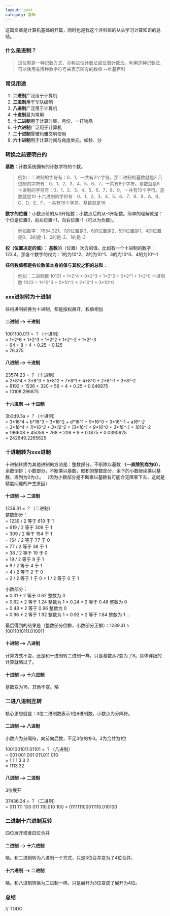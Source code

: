 ```yaml
---
layout: post
category: 基础
---
```

这篇文章是计算机基础的开篇，同时也是我这个非科班的从头学习计算知识的总结。

### 什么是进制？
> 进位制是一种记数方式，亦称进位计数法或位值计数法。利用这种记数法，可以使用有限种数字符号来表示所有的数值 --维基百科

### 常见用途
1. **二进制**广泛用于计算机
1. **三进制**用于军队编制
1. **八进制**广泛用于计算机
1. **十进制**最为常用
1. **十二进制**用于计算时辰、月份、一打物品
1. **十六进制**广泛用于计算机
1. **二十进制**曾被玛雅文明使用
1. **六十进制**用于计算时间与角度单元。如秒、分

### 转换之前要明白的

**基数**：计数系统拥有的计数字符的个数。
> 例如：二进制的字符有：0、1，一共有2个字符。那二进制的基数就是2 
> 八进制的字符有：0、1、2、3、4、5、6、7，一共有8个字符。基数就是8 
> 十进制的字符有：0、1、2、3、4、5、6、7、8、9，一共有10个字符。基数就是10 
> 十六进制的字符有：0、1、2、3、4、5、6、7、8、9、A、B、C、D、E、F，一共有16个字符。基数就是16

**数字的位置**：小数点前的从0开始数；小数点后的从-1开始数。简单的理解就是：个位是位置0，向左位置+1，向右位置-1（可以为负数）。
> 例如数字：7654.321。7的位置是3、6的位置是2、5的位置是1、4的位置是0、3的是-1、2的是-2、1的是-3

**权（位置决定的值）**： **基数**的（位置）次方的值。比如有一个十进制的数字：123.4。那各个数字的权为：1的为10^2、2的为10^1、3的为10^0、4的为10^-1

**任何数值都是各位数值本身的值与其权之积的总和**：
> 例如：二进制数 10101 = 1\*2^4 + 0\*2^3 + 1\*2^2 + 0\*2^1 + 1\*2^0 
> 十进制数 1023 = 1\*10^3 + 0\*10^2 + 2\*10^1 + 3\*10^0


### xxx进制转为十进制
任何进制转换为十进制，都是按权展开，权值相加 

#### 二进制 --> 十进制
1001100.011 = ？（十进制）  
= 1\*2^6 + 1\*2^3 + 1\*2^2 + 1\*2^-2 + 1\*2^-3  
= 64 + 8 + 4 + 0.25 + 0.125  
= 76.375  

#### 八进制 --> 十进制
23574.23 = ？（十进制）  
= 2\*8^4 + 3\*8^3 + 5\*8^2 + 7\*8^1 + 4\*8^0 + 2\*8^-1 + 3*8^-2  
= 8192 + 1536 + 320 + 56 + 4 + 0.25 + 0.046875  
= 10108.296875

#### 十六进制 --> 十进制
3b3d9.3a = ？（十进制）  
= 3\*16^4 + b\*16^3 + 3\*16^2 + d\*16^1 + 9\*16^0 + 3\*16^-1 + a*16^-2  
= 3\*16^4 + 11\*16^3 + 3\*16^2 + 13\*16^1 + 9\*16^0 + 3\*16^-1 + 10*16^-2  
= 196608 + 45056 + 768 + 208 + 9 + 0.1875 + 0.0390625  
= 242649.2265625

### 十进制转为xxx进制
十进制转换为其他进制的方法是：整数部分，不断除以基数 **（一直除到商为0）**，余数倒排；小数部分，不断乘以基数，取积的整数部分，余下的小数继续乘以基数，直到为0为止。
（因为小数部分是不断乘以基数有可能会无限乘下去，这就是精度问题的产生原因）

#### 十进制 --> 二进制
1239.31 = ？（二进制）  
整数部分：  
= 1239 / 2 等于 619 于 1  
= 619 / 2 等于 309 于 1  
= 309 / 2 等于 154 于 1  
= 154 / 2 等于 77 于 0  
= 77 / 2 等于 38 于 1  
= 38 / 2 等于 19 于 0  
= 19 / 2 等于 9 于 1  
= 9 / 2 等于 4 于 1   
= 4 / 2 等于 2 于 0  
= 2 / 2 等于 1 于 0 
= 1 / 2 等于 0 于 1  

小数部分：  
= 0.31 * 2 等于 0.62 整数为 0  
= 0.62 * 2 等于 1.24 整数为 1
= 0.24 * 2 等于 0.48 整数为 0   
= 0.48 * 2 等于 0.96 整数为 0  
= 0.96 * 2 等于 1.92 整数为 1
= 0.92 * 2 等于 1.84 整数为 1
...

最后得到的结果是（整数部分倒排，小数部分正排）：1239.31 ≈ 10011010111.010011

#### 十进制 --> 八进制

计算方式不变，还是和十进制转二进制一样，只是基数从2变为了8。具体详细的计算就略过了。

#### 十进制 --> 十六进制

基数变为16，其他不变。略


### 二进八进制互转

核心思想就是：3位二进制数表示1位8进制数。小数点为分隔符。

#### 二进制 --> 八进制

小数点为分隔符，向前向后数，不足3位的补0。3为合并为1位

1001001011.01101 = ？（八进制）  
= 001 001 001 011.011 010  
= 1 1 1 3.3 2  
= 1113.32

#### 八进制 --> 二进制

3位展开

37436.24 = ？（二进制）  
= 011 111 100 011 110.010 100
= 011111100011110.010100

### 二进制十六进制互转
四位展开或者四位合并

#### 二进制 --> 十六进制

略。和二进制转为八进制一个方式，只是3位合并变为了4位合并。

#### 十六进制 --> 二进制

略。和八进制转换为二进制一样。只是展开为3位变成了展开为4位。

### 总结
// TODO